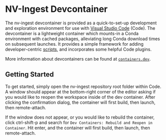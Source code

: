 <!--
SPDX-FileCopyrightText: Copyright (c) 2022-2024, NVIDIA CORPORATION & AFFILIATES. All rights reserved.
SPDX-License-Identifier: Apache-2.0

Licensed under the Apache License, Version 2.0 (the "License");
you may not use this file except in compliance with the License.
You may obtain a copy of the License at

http://www.apache.org/licenses/LICENSE-2.0

Unless required by applicable law or agreed to in writing, software
distributed under the License is distributed on an "AS IS" BASIS,
WITHOUT WARRANTIES OR CONDITIONS OF ANY KIND, either express or implied.
See the License for the specific language governing permissions and
limitations under the License.
-->

# NV-Ingest Devcontainer

The nv-ingest devcontainer is provided as a quick-to-set-up development and exploration environment for use with [Visual Studio Code](https://code.visualstudio.com) (Code). The devcontainer is a lightweight container which mounts-in a Conda environment with cached packages, alleviating long Conda download times on subsequent launches. It provides a simple framework for adding developer-centric [scripts](#development-scripts), and incorporates some helpful Code plugins.

More information about devcontainers can be found at [`containers.dev`](https://containers.dev/).

## Getting Started

To get started, simply open the nv-ingest repository root folder within Code. A window should appear at the bottom-right corner of the editor asking if you would like to reopen the workspace inside of the dev container. After clicking the confirmation dialog, the container will first build, then launch, then remote-attach.

If the window does not appear, or you would like to rebuild the container, click ctrl-shift-p and search for `Dev Containers: Rebuild and Reopen in Container`. Hit enter, and the container will first build, then launch, then remote-attach.
